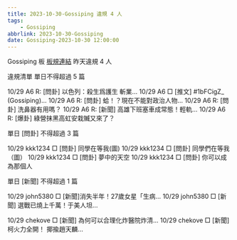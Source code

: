 ```yaml
---
title: 2023-10-30-Gossiping 違規 4 人
tags:
    - Gossiping
abbrlink: 2023-10-30-Gossiping
date: Gossiping-2023-10-30 12:00:00
---
```

Gossiping 板 [板規連結](https://www.ptt.cc/bbs/Gossiping/M.1637425085.A.07D.html)
昨天違規 4 人
<!-- more -->

違規清單
單日不得超過 5 篇

10/29 A6 R: [問卦] 以色列：殺生爲護生 斬業…
10/29 A6 □ [推文] #1bFCigZ_ (Gossiping)…
10/29 A6 R: [問卦] 蛤！？現在不能對政治人物…
10/29 A6 R: [問卦] 洗鼻器有用嗎？
10/29 A6 R: [新聞] 高雄下班塞車成常態！輕軌…
10/29 A6 R: [爆卦] 綠營抹黑高虹安栽贓又來了？

單日 [問卦] 不得超過 3 篇

10/29 kkk1234 □ [問卦] 同學在等我(圖)
10/29 kkk1234 □ [問卦] 同學們在等我（圖）
10/29 kkk1234 □ [問卦] 夢中的天空
10/29 kkk1234 □ [問卦] 你可以成為那個人

單日 [新聞] 不得超過 1 篇

10/29 john5380 □ [新聞]消失半年！27歲女星「生病…
10/29 john5380 □ [新聞] 選戰已燒上千萬！于美人坦…

10/29 chekove □ [新聞] 為何可以合理化炸醫院炸清…
10/29 chekove □ [新聞] 柯火力全開！ 揶揄趙天麟…